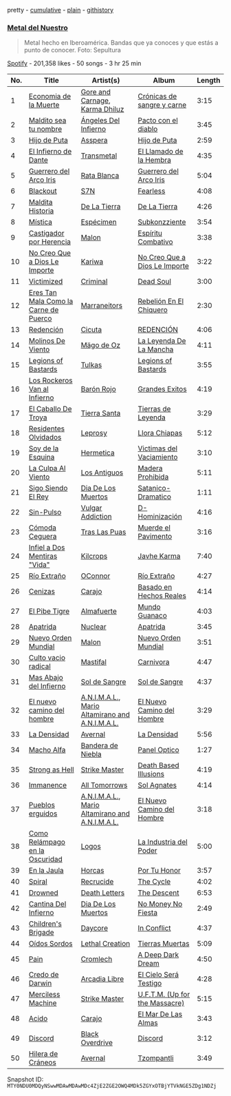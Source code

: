 pretty - [cumulative](/playlists/cumulative/37i9dQZF1DX3gzwlIik99M.md) - [plain](/playlists/plain/37i9dQZF1DX3gzwlIik99M) - [githistory](https://github.githistory.xyz/mackorone/spotify-playlist-archive/blob/main/playlists/plain/37i9dQZF1DX3gzwlIik99M)

### [Metal del Nuestro](https://open.spotify.com/playlist/37i9dQZF1DX3gzwlIik99M)

> Metal hecho en Iberoamérica\. Bandas que ya conoces y que estás a punto de conocer\. Foto: Sepultura

[Spotify](https://open.spotify.com/user/spotify) - 201,358 likes - 50 songs - 3 hr 25 min

| No. | Title | Artist(s) | Album | Length |
|---|---|---|---|---|
| 1 | [Economia de la Muerte](https://open.spotify.com/track/1dqDKk9UW8CiaurtULYdAJ) | [Gore and Carnage](https://open.spotify.com/artist/17iNOJcVt7aZW0XhoIfHON), [Karma Dhiluz](https://open.spotify.com/artist/0PwTMcLi1HftWhObcwZqeF) | [Crónicas de sangre y carne](https://open.spotify.com/album/2VLRUuEsACumbbhdV7a0yc) | 3:15 |
| 2 | [Maldito sea tu nombre](https://open.spotify.com/track/7vEYpLe2jDmZTYg0zdPNoz) | [Ángeles Del Infierno](https://open.spotify.com/artist/2qzYtiwABDEql4L7JpZ59Y) | [Pacto con el diablo](https://open.spotify.com/album/24u0EDg9yMY6AYVPDn9o25) | 3:45 |
| 3 | [Hijo de Puta](https://open.spotify.com/track/2GEzC3xMzHAJHXTDgMC8Ov) | [Asspera](https://open.spotify.com/artist/0iy7QDMTG00FqTFtlnImPO) | [Hijo de Puta](https://open.spotify.com/album/41LThpy6UEts4rovGtg4gl) | 2:59 |
| 4 | [El Infierno de Dante](https://open.spotify.com/track/0vjTp23Jg2cAZSq9x5GlxK) | [Transmetal](https://open.spotify.com/artist/5r1YlvQfX1TfuSRWzEEPlT) | [El Llamado de la Hembra](https://open.spotify.com/album/3SBJ4lkddKaLQ3tL57llOa) | 4:35 |
| 5 | [Guerrero del Arco Iris](https://open.spotify.com/track/69Sf6oHKKmQNOYYvaw2Pfb) | [Rata Blanca](https://open.spotify.com/artist/632M26jlmnCrL8CqD5i7Kd) | [Guerrero del Arco Iris](https://open.spotify.com/album/2kmJS5Hd1QqI9ZyTYe4Z6U) | 5:04 |
| 6 | [Blackout](https://open.spotify.com/track/6qZcq9975jZjdKCAfqLkKW) | [S7N](https://open.spotify.com/artist/4x3vYufIC84GFmlVdzQjMm) | [Fearless](https://open.spotify.com/album/2w8nokxtxKijyLK7V3egt7) | 4:08 |
| 7 | [Maldita Historia](https://open.spotify.com/track/1wws0f3qk1EUV7TrtbGmPw) | [De La Tierra](https://open.spotify.com/artist/765lwJRjITnyzWPOjM4Vc1) | [De La Tierra](https://open.spotify.com/album/77haZO4gSHSHWhjjdFg56k) | 4:26 |
| 8 | [Mística](https://open.spotify.com/track/4L30SyewCjkmJoX4qra9Ac) | [Espécimen](https://open.spotify.com/artist/5Mh3ytajhEkNUhgNEI4tvM) | [Subkonzziente](https://open.spotify.com/album/3dNRIGq5OGwFB3UGxX4kCh) | 3:54 |
| 9 | [Castigador por Herencia](https://open.spotify.com/track/50YRa66db8G4ASXnqww06C) | [Malon](https://open.spotify.com/artist/3MBsvBr8B6mfjO6txfT6uL) | [Espíritu Combativo](https://open.spotify.com/album/6lAJZDH8gDBDQjymjhZ6nz) | 3:38 |
| 10 | [No Creo Que a Dios Le Importe](https://open.spotify.com/track/1DvYt6x5iTheL1qX6pN644) | [Kariwa](https://open.spotify.com/artist/6busbfU9DqPl0LgSfKZ1PK) | [No Creo Que a Dios Le Importe](https://open.spotify.com/album/5NNB8ZAYpGQ3liLxZgoNY4) | 3:22 |
| 11 | [Victimized](https://open.spotify.com/track/6OSb8LkFYX7kUSDzSmphxH) | [Criminal](https://open.spotify.com/artist/2obZTQu3NO5oRcIZKY9fOh) | [Dead Soul](https://open.spotify.com/album/2vW8nOEvd85a5Uz4u6qjcS) | 3:00 |
| 12 | [Eres Tan Mala Como la Carne de Puerco](https://open.spotify.com/track/3mKil8CbR3556RMA3AkK2z) | [Marraneitors](https://open.spotify.com/artist/4AfocMBJSpoWTgjXGTyVXs) | [Rebelión En El Chiquero](https://open.spotify.com/album/4ZbNHiuVBbHU47EIWzWPwR) | 2:30 |
| 13 | [Redención](https://open.spotify.com/track/2MFS91W6jeRieSz2UdCEv3) | [Cicuta](https://open.spotify.com/artist/0ekJFE5HHfNcHYXkUw92cO) | [REDENCIÓN](https://open.spotify.com/album/5UuKnlqXIAPHowLl3BTVfI) | 4:06 |
| 14 | [Molinos De Viento](https://open.spotify.com/track/19vhfSUgVJO2enJ6XidUGO) | [Mägo de Oz](https://open.spotify.com/artist/5ZNxiPcbKgaNcBrERMpqeu) | [La Leyenda De La Mancha](https://open.spotify.com/album/1Da87nj7hlkdRAh9Zf5jp7) | 4:11 |
| 15 | [Legions of Bastards](https://open.spotify.com/track/5djs09h5VV3M60FkNRR9tK) | [Tulkas](https://open.spotify.com/artist/4wdDuxUi2q03Md9qXRWDOD) | [Legions of Bastards](https://open.spotify.com/album/6P1zPmqnsXDg45iEBwysBk) | 3:55 |
| 16 | [Los Rockeros Van al Infierno](https://open.spotify.com/track/2uvkYLYqFTHh5n0q0cISNX) | [Barón Rojo](https://open.spotify.com/artist/0R5dtryP4tKLlMZA0vhBvF) | [Grandes Exitos](https://open.spotify.com/album/0vZFmEVF9HyhtkYy5ZHAIN) | 4:19 |
| 17 | [El Caballo De Troya](https://open.spotify.com/track/2sUsyTWx6HeRxrnPpNL1gJ) | [Tierra Santa](https://open.spotify.com/artist/3854DTPVGm3wxqNeRMnKqn) | [Tierras de Leyenda](https://open.spotify.com/album/3FDDeh9sZO0LomncCL9fEf) | 3:29 |
| 18 | [Residentes Olvidados](https://open.spotify.com/track/6XkM2s8SyhPEL2BYpFRh5P) | [Leprosy](https://open.spotify.com/artist/01U6wng00lcRJt0j2W0O3x) | [Llora Chiapas](https://open.spotify.com/album/36qF2Whdrufy2jQwiQ2GBL) | 5:12 |
| 19 | [Soy de la Esquina](https://open.spotify.com/track/6q8EF1C7ZzNOpgNye7ycvh) | [Hermetica](https://open.spotify.com/artist/6j6Ld5h0aFgH0VQWQNazS7) | [Victimas del Vaciamiento](https://open.spotify.com/album/70Bq990gBdpLDzx7M8r28i) | 3:10 |
| 20 | [La Culpa Al Viento](https://open.spotify.com/track/1TZLjYKZMUw5gsuEYrrbwr) | [Los Antiguos](https://open.spotify.com/artist/25WqiGGqVjN0gLpVHqaP91) | [Madera Prohibida](https://open.spotify.com/album/0ZJ2iVKwt09AELBNknD7tb) | 5:11 |
| 21 | [Sigo Siendo El Rey](https://open.spotify.com/track/1AFJELZeaTThbCeiGdgJhJ) | [Dia De Los Muertos](https://open.spotify.com/artist/0zfiIAZ9Pe1zyVz0NLshqD) | [Satanico\-Dramatico](https://open.spotify.com/album/2PqCK6IT8XfxqbezpgEmBv) | 1:11 |
| 22 | [Sin\-Pulso](https://open.spotify.com/track/5jFhoo8Rd8wfBpsYvNBTHf) | [Vulgar Addiction](https://open.spotify.com/artist/7c2nTdprrlkaljI6VeVHTr) | [D\-Hominización](https://open.spotify.com/album/5outz1fMt47qNNzk34iH1N) | 4:16 |
| 23 | [Cómoda Ceguera](https://open.spotify.com/track/5CbR1akjwCG94lK34D1MF6) | [Tras Las Puas](https://open.spotify.com/artist/5wOaaFlMe84wTSckI8oqPO) | [Muerde el Pavimento](https://open.spotify.com/album/1LUldTtUpQJeWOzsps5KYP) | 3:16 |
| 24 | [Infiel a Dos Mentiras "Vida"](https://open.spotify.com/track/7mNdPmUqNmp7JqHQUBJPBa) | [Kilcrops](https://open.spotify.com/artist/35RQXAyUyPsRRcank3cohw) | [Javhe Karma](https://open.spotify.com/album/0yKtlTkM61fYXqKXybXVK1) | 7:40 |
| 25 | [Río Extraño](https://open.spotify.com/track/2BkoAPwO85Zb2IOJF0LMRv) | [OConnor](https://open.spotify.com/artist/2fkbcrv0tNgxkzT0wvivRN) | [Río Extraño](https://open.spotify.com/album/2RhzNO5A2ygXBfuKkmglGL) | 4:27 |
| 26 | [Cenizas‬](https://open.spotify.com/track/4QgSHdxKEtOt3qPXL3lmbG) | [Carajo](https://open.spotify.com/artist/5tDdTDGy0l8rHkeLaaEyyN) | [Basado en Hechos Reales](https://open.spotify.com/album/6lzY4nvVAMGKkdLJDJjqcS) | 4:14 |
| 27 | [El Pibe Tigre](https://open.spotify.com/track/6p5SbKcAnIECU3hoFkZlPQ) | [Almafuerte](https://open.spotify.com/artist/6qYd7xlmeeeDkPfx6mZ9PV) | [Mundo Guanaco](https://open.spotify.com/album/5IyVKrEhTZhhTbUsB8xdl6) | 4:03 |
| 28 | [Apatrida](https://open.spotify.com/track/5F1qBUKeV22jGhX7oIrOUf) | [Nuclear](https://open.spotify.com/artist/5ODa95P58TRNxymAD9moqt) | [Apatrida](https://open.spotify.com/album/16TSHKfaruA9FCP2K86Vj3) | 3:45 |
| 29 | [Nuevo Orden Mundial](https://open.spotify.com/track/3vqtXUHVs1i5sB8QZOm6UU) | [Malon](https://open.spotify.com/artist/3MBsvBr8B6mfjO6txfT6uL) | [Nuevo Orden Mundial](https://open.spotify.com/album/1CKYZwGXNP0YdKitzWdF7r) | 3:51 |
| 30 | [Culto vacio radical](https://open.spotify.com/track/7iSaJ4LIAMNbU45Rf48PXa) | [Mastifal](https://open.spotify.com/artist/1EvaJtqYxjC6ag0IU7uyRM) | [Carnivora](https://open.spotify.com/album/2roovAXfVmkHsZ0GlGHRPm) | 4:47 |
| 31 | [Mas Abajo del Infierno](https://open.spotify.com/track/0ZuH2VKIftMnzukP08gktc) | [Sol de Sangre](https://open.spotify.com/artist/210X3PzWuivvNasJE9QpR7) | [Sol de Sangre](https://open.spotify.com/album/5frrrCq1naPDUp2iI5wxQm) | 4:37 |
| 32 | [El nuevo camino del hombre](https://open.spotify.com/track/7uZcZ7lXte8e8rNCIRH38y) | [A.N.I.M.A.L.](https://open.spotify.com/artist/6eoz7BtTcC5Q303xQtSgj9), [Mario Altamirano and A.N.I.M.A.L.](https://open.spotify.com/artist/5Szv9SK8b5cY40jhN0mV5m) | [El Nuevo Camino del Hombre](https://open.spotify.com/album/5YoYz3KN6jGFuH9qiCI72f) | 3:29 |
| 33 | [La Densidad](https://open.spotify.com/track/15HeXTM4Jgg2gzZGaZpYId) | [Avernal](https://open.spotify.com/artist/0Pk6A0iFcoDjG1w0P1OMU2) | [La Densidad](https://open.spotify.com/album/3jlRmaVXwV7fB8j58sS0tm) | 5:56 |
| 34 | [Macho Alfa](https://open.spotify.com/track/25dYbynikHEdEZBqlfGZpv) | [Bandera de Niebla](https://open.spotify.com/artist/1LBfCW0dn2CH3zMuv6QN7L) | [Panel Optico](https://open.spotify.com/album/2KP2oD1mCpxXhG1dr0KlRT) | 1:27 |
| 35 | [Strong as Hell](https://open.spotify.com/track/30QNaLNk7w1eOV8HeiATZr) | [Strike Master](https://open.spotify.com/artist/3dalUSTYYdh0GIJWVkZH09) | [Death Based Illusions](https://open.spotify.com/album/3srYoLcpQ2m6oDMyvJQ5af) | 4:19 |
| 36 | [Immanence](https://open.spotify.com/track/6M26Tj2qfh5YfuuPb9s1Ft) | [All Tomorrows](https://open.spotify.com/artist/02zfNolwCUPprPV1hZR7Qo) | [Sol Agnates](https://open.spotify.com/album/3A2Z2mqC7B0vaygu9M0oys) | 4:14 |
| 37 | [Pueblos erguidos](https://open.spotify.com/track/7fpEq4VraGYZZWXfWLk3sP) | [A.N.I.M.A.L.](https://open.spotify.com/artist/6eoz7BtTcC5Q303xQtSgj9), [Mario Altamirano and A.N.I.M.A.L.](https://open.spotify.com/artist/5Szv9SK8b5cY40jhN0mV5m) | [El Nuevo Camino del Hombre](https://open.spotify.com/album/5YoYz3KN6jGFuH9qiCI72f) | 3:18 |
| 38 | [Como Relámpago en la Oscuridad](https://open.spotify.com/track/5QVFOgHCV6rXkDXpJp0Wsr) | [Logos](https://open.spotify.com/artist/4aCWTRWrh5lyIaZTVCP6ja) | [La Industria del Poder](https://open.spotify.com/album/22AC5HwcgT60YSnRVIl5zr) | 5:00 |
| 39 | [En la Jaula](https://open.spotify.com/track/4gTmUJIVkIBKIhuWcepu7q) | [Horcas](https://open.spotify.com/artist/0R0FEEepfDr3js3lsGPykq) | [Por Tu Honor](https://open.spotify.com/album/139KGXxHg2hwbNrHrCfU12) | 3:57 |
| 40 | [Spiral](https://open.spotify.com/track/22kU9DVCNqs61A4MO52QXq) | [Recrucide](https://open.spotify.com/artist/4u0TUUkjoiF0pvHt0wlq7q) | [The Cycle](https://open.spotify.com/album/36M5QDpKgHOkkI04BtF6Gm) | 4:02 |
| 41 | [Drowned](https://open.spotify.com/track/2BE9iclmx0TaiwqgXHyLmW) | [Death Letters](https://open.spotify.com/artist/4k1BLS7glwgKNltJqSRW4T) | [The Descent](https://open.spotify.com/album/3S88JqHKwFISWzO78c8KVX) | 6:53 |
| 42 | [Cantina Del Infierno](https://open.spotify.com/track/0eR2mWPtubdE8Rea23zAc2) | [Dia De Los Muertos](https://open.spotify.com/artist/0zfiIAZ9Pe1zyVz0NLshqD) | [No Money No Fiesta](https://open.spotify.com/album/4alBZkNLtgeGiCI4AbUBtq) | 2:49 |
| 43 | [Children's Brigade](https://open.spotify.com/track/5Rbwk9u4EleK1u8JS0aXmE) | [Daycore](https://open.spotify.com/artist/0s4sqBI9fOBodMtqGFuJnW) | [In Conflict](https://open.spotify.com/album/7j6GPMMBm7oyK5VmzCWfQq) | 4:37 |
| 44 | [Oídos Sordos](https://open.spotify.com/track/77LC0Gp1UA0tURs9iTF0Bk) | [Lethal Creation](https://open.spotify.com/artist/4AhluimFPLNnran1jD354B) | [Tierras Muertas](https://open.spotify.com/album/18QMq4GDdBduClwIG2RjUF) | 5:09 |
| 45 | [Pain](https://open.spotify.com/track/3iW7mkx4IRFWlfFfYLdw24) | [Cromlech](https://open.spotify.com/artist/6Cn0i5S3HFlCJqzVBLSksj) | [A Deep Dark Dream](https://open.spotify.com/album/2fBvjaaGkLJSZ3as76woZy) | 4:50 |
| 46 | [Credo de Darwin](https://open.spotify.com/track/5PV44PZg4Y3YSbahFKLpjB) | [Arcadia Libre](https://open.spotify.com/artist/6gZhuSVFXoFtwkPM0T1o4q) | [El Cielo Será Testigo](https://open.spotify.com/album/3UuKWZcyifQZ2Ucv3hPp92) | 4:28 |
| 47 | [Merciless Machine](https://open.spotify.com/track/14YPy9y4pGct5kDHwYl0ns) | [Strike Master](https://open.spotify.com/artist/3dalUSTYYdh0GIJWVkZH09) | [U.F.T.M\. \(Up for the Massacre\)](https://open.spotify.com/album/1QFZRMsBbTK27CbtIRX5yP) | 5:15 |
| 48 | [Acido](https://open.spotify.com/track/1k6fvfuYE9xZi1hbwOhF6k) | [Carajo](https://open.spotify.com/artist/5tDdTDGy0l8rHkeLaaEyyN) | [El Mar De Las Almas](https://open.spotify.com/album/52tcNhROdl0187orh4tB3N) | 3:43 |
| 49 | [Discord](https://open.spotify.com/track/7e1Z0fSkCghUWbed04i1k8) | [Black Overdrive](https://open.spotify.com/artist/6RjpO9q4DJ8kbZOYeZ6FRB) | [Discord](https://open.spotify.com/album/32wro7OSF1QC9jPzyJPetm) | 3:12 |
| 50 | [Hilera de Cráneos](https://open.spotify.com/track/4KYCAI8Ji8ZjsMnolgoZdC) | [Avernal](https://open.spotify.com/artist/0Pk6A0iFcoDjG1w0P1OMU2) | [Tzompantli](https://open.spotify.com/album/7GmdWqPEcptcBt89MZwzcH) | 3:49 |

Snapshot ID: `MTY0NDU0MDQyNSwwMDAwMDAwMDc4ZjE2ZGE2OWQ4MDk5ZGYxOTBjYTVkNGE5ZDg1NDZj`